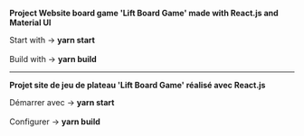 <b>Project Website board game 'Lift Board Game' made with React.js and Material UI</b>

Start with -> <b>yarn start</b><br><br>
Build with -> <b>yarn build</b>


----

<b>Projet site de jeu de plateau 'Lift Board Game' réalisé avec React.js</b>

Démarrer avec -> <b>yarn start</b><br><br>
Configurer -> <b>yarn build</b>
